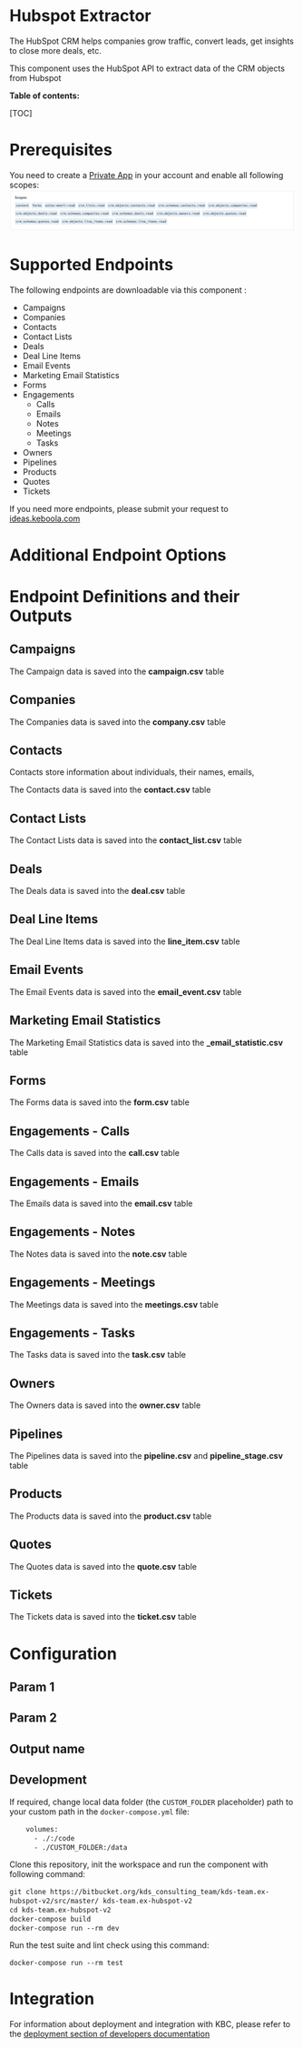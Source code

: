 Hubspot Extractor
=============

The HubSpot CRM helps companies grow traffic, convert leads, get insights to close more deals, etc.

This component uses the HubSpot API to extract data of the CRM objects from Hubspot

**Table of contents:**

[TOC]

Prerequisites
=============
You need to create a [Private App](https://developers.hubspot.com/docs/api/migrate-an-api-key-integration-to-a-private-app) 
in your account and enable all following scopes:
![scopes](docs/imgs/scopes.png)

Supported Endpoints
===================

The following endpoints are downloadable via this component :

* Campaigns
* Companies
* Contacts
* Contact Lists
* Deals
* Deal Line Items
* Email Events
* Marketing Email Statistics
* Forms
* Engagements
  * Calls
  * Emails
  * Notes
  * Meetings
  * Tasks
* Owners
* Pipelines
* Products
* Quotes
* Tickets

If you need more endpoints, please submit your request to
[ideas.keboola.com](https://ideas.keboola.com/)

Additional Endpoint Options
===================

Endpoint Definitions and their Outputs
======

## Campaigns

The Campaign data is saved into the **campaign.csv** table

## Companies

The Companies data is saved into the **company.csv** table

## Contacts

Contacts store information about individuals, their names, emails, 

The Contacts data is saved into the **contact.csv** table

## Contact Lists

The Contact Lists data is saved into the **contact_list.csv** table

## Deals

The Deals data is saved into the **deal.csv** table

## Deal Line Items

The Deal Line Items data is saved into the **line_item.csv** table

## Email Events

The Email Events data is saved into the **email_event.csv** table

## Marketing Email Statistics

The Marketing Email Statistics data is saved into the **_email_statistic.csv** table

## Forms

The Forms data is saved into the **form.csv** table

## Engagements - Calls

The Calls data is saved into the **call.csv** table

## Engagements - Emails

The Emails data is saved into the **email.csv** table

## Engagements - Notes

The Notes data is saved into the **note.csv** table

## Engagements - Meetings

The Meetings data is saved into the **meetings.csv** table

## Engagements - Tasks

The Tasks data is saved into the **task.csv** table

## Owners

The Owners data is saved into the **owner.csv** table

## Pipelines

The Pipelines data is saved into the **pipeline.csv** and **pipeline_stage.csv** table

## Products

The Products data is saved into the **product.csv** table

## Quotes

The Quotes data is saved into the **quote.csv** table

## Tickets

The Tickets data is saved into the **ticket.csv** table


Configuration
=============

Param 1
-------

Param 2
-------

## Output name

Development
-----------

If required, change local data folder (the `CUSTOM_FOLDER` placeholder) path to
your custom path in the `docker-compose.yml` file:

~~~~~~~~~~~~~~~~~~~~~~~~~~~~~~~~~~~~~~~~~~~~~~~~~~~~~~~~~~~~~~~~~~~~~~~~~~~~~~~~
    volumes:
      - ./:/code
      - ./CUSTOM_FOLDER:/data
~~~~~~~~~~~~~~~~~~~~~~~~~~~~~~~~~~~~~~~~~~~~~~~~~~~~~~~~~~~~~~~~~~~~~~~~~~~~~~~~

Clone this repository, init the workspace and run the component with following
command:

~~~~~~~~~~~~~~~~~~~~~~~~~~~~~~~~~~~~~~~~~~~~~~~~~~~~~~~~~~~~~~~~~~~~~~~~~~~~~~~~
git clone https://bitbucket.org/kds_consulting_team/kds-team.ex-hubspot-v2/src/master/ kds-team.ex-hubspot-v2
cd kds-team.ex-hubspot-v2
docker-compose build
docker-compose run --rm dev
~~~~~~~~~~~~~~~~~~~~~~~~~~~~~~~~~~~~~~~~~~~~~~~~~~~~~~~~~~~~~~~~~~~~~~~~~~~~~~~~

Run the test suite and lint check using this command:

~~~~~~~~~~~~~~~~~~~~~~~~~~~~~~~~~~~~~~~~~~~~~~~~~~~~~~~~~~~~~~~~~~~~~~~~~~~~~~~~
docker-compose run --rm test
~~~~~~~~~~~~~~~~~~~~~~~~~~~~~~~~~~~~~~~~~~~~~~~~~~~~~~~~~~~~~~~~~~~~~~~~~~~~~~~~

Integration
===========

For information about deployment and integration with KBC, please refer to the
[deployment section of developers
documentation](https://developers.keboola.com/extend/component/deployment/)
